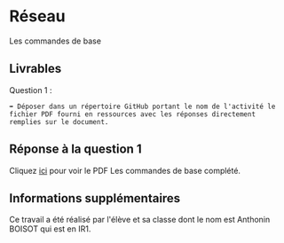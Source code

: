 # Réseau

Les commandes de base

## Livrables

Question 1 :

```
➡️ Déposer dans un répertoire GitHub portant le nom de l'activité le fichier PDF fourni en ressources avec les réponses directement remplies sur le document.
```

## Réponse à la question 1

Cliquez [ici](https://github.com/snir-2024/anthonin.boisot/blob/main/R%C3%A9seau/Les_commandes_de_base/les_commandes_reseaux_de_base.pdf) pour voir le PDF Les commandes de base complété.

## Informations supplémentaires

Ce travail a été réalisé par l'élève et sa classe dont le nom est Anthonin BOISOT qui est en IR1.
